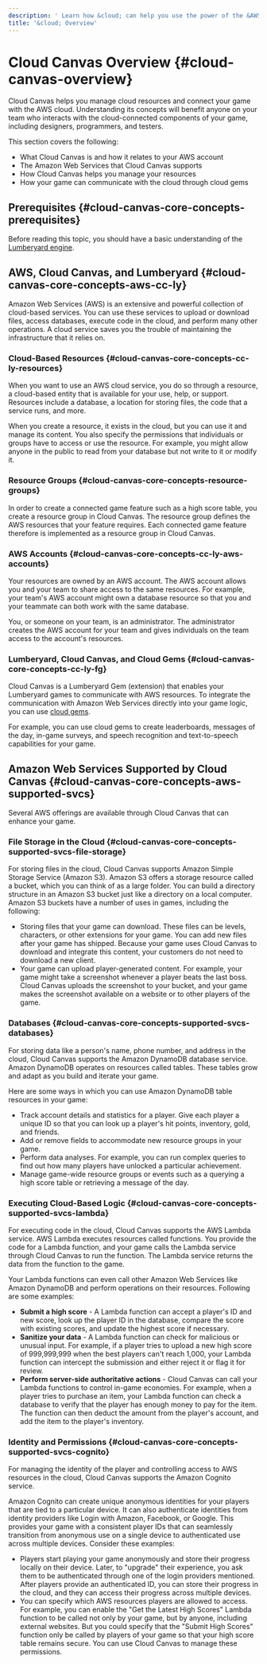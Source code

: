 ```yaml
---
description: ' Learn how &cloud; can help you use the power of the &AWS; cloud. '
title: '&cloud; Overview'
---
```

# Cloud Canvas Overview {#cloud-canvas-overview}

Cloud Canvas helps you manage cloud resources and connect your game with the AWS cloud\. Understanding its concepts will benefit anyone on your team who interacts with the cloud\-connected components of your game, including designers, programmers, and testers\.

This section covers the following:
+ What Cloud Canvas is and how it relates to your AWS account
+ The Amazon Web Services that Cloud Canvas supports
+ How Cloud Canvas helps you manage your resources
+ How your game can communicate with the cloud through cloud gems

## Prerequisites {#cloud-canvas-core-concepts-prerequisites}

Before reading this topic, you should have a basic understanding of the [Lumberyard engine](/docs/userguide/lumberyard-intro.md)\.

## AWS, Cloud Canvas, and Lumberyard {#cloud-canvas-core-concepts-aws-cc-ly}

Amazon Web Services \(AWS\) is an extensive and powerful collection of cloud\-based services\. You can use these services to upload or download files, access databases, execute code in the cloud, and perform many other operations\. A cloud service saves you the trouble of maintaining the infrastructure that it relies on\.

### Cloud\-Based Resources {#cloud-canvas-core-concepts-cc-ly-resources}

When you want to use an AWS cloud service, you do so through a resource, a cloud\-based entity that is available for your use, help, or support\. Resources include a database, a location for storing files, the code that a service runs, and more\.

When you create a resource, it exists in the cloud, but you can use it and manage its content\. You also specify the permissions that individuals or groups have to access or use the resource\. For example, you might allow anyone in the public to read from your database but not write to it or modify it\.

### Resource Groups {#cloud-canvas-core-concepts-resource-groups}

In order to create a connected game feature such as a high score table, you create a resource group in Cloud Canvas\. The resource group defines the AWS resources that your feature requires\. Each connected game feature therefore is implemented as a resource group in Cloud Canvas\.

### AWS Accounts {#cloud-canvas-core-concepts-cc-ly-aws-accounts}

Your resources are owned by an AWS account\. The AWS account allows you and your team to share access to the same resources\. For example, your team's AWS account might own a database resource so that you and your teammate can both work with the same database\.

You, or someone on your team, is an administrator\. The administrator creates the AWS account for your team and gives individuals on the team access to the account's resources\.

### Lumberyard, Cloud Canvas, and Cloud Gems {#cloud-canvas-core-concepts-cc-ly-fg}

Cloud Canvas is a Lumberyard Gem \(extension\) that enables your Lumberyard games to communicate with AWS resources\. To integrate the communication with Amazon Web Services directly into your game logic, you can use [cloud gems](/docs/userguide/gems/cloud-canvas/s-intro.md)\.

For example, you can use cloud gems to create leaderboards, messages of the day, in\-game surveys, and speech recognition and text\-to\-speech capabilities for your game\.

## Amazon Web Services Supported by Cloud Canvas {#cloud-canvas-core-concepts-aws-supported-svcs}

Several AWS offerings are available through Cloud Canvas that can enhance your game\.

### File Storage in the Cloud {#cloud-canvas-core-concepts-supported-svcs-file-storage}

For storing files in the cloud, Cloud Canvas supports Amazon Simple Storage Service \(Amazon S3\)\. Amazon S3 offers a storage resource called a bucket, which you can think of as a large folder\. You can build a directory structure in an Amazon S3 bucket just like a directory on a local computer\. Amazon S3 buckets have a number of uses in games, including the following:
+ Storing files that your game can download\. These files can be levels, characters, or other extensions for your game\. You can add new files after your game has shipped\. Because your game uses Cloud Canvas to download and integrate this content, your customers do not need to download a new client\.
+ Your game can upload player\-generated content\. For example, your game might take a screenshot whenever a player beats the last boss\. Cloud Canvas uploads the screenshot to your bucket, and your game makes the screenshot available on a website or to other players of the game\.

### Databases {#cloud-canvas-core-concepts-supported-svcs-databases}

For storing data like a person's name, phone number, and address in the cloud, Cloud Canvas supports the Amazon DynamoDB database service\. Amazon DynamoDB operates on resources called tables\. These tables grow and adapt as you build and iterate your game\.

Here are some ways in which you can use Amazon DynamoDB table resources in your game:
+ Track account details and statistics for a player\. Give each player a unique ID so that you can look up a player's hit points, inventory, gold, and friends\.
+ Add or remove fields to accommodate new resource groups in your game\.
+ Perform data analyses\. For example, you can run complex queries to find out how many players have unlocked a particular achievement\.
+ Manage game\-wide resource groups or events such as a querying a high score table or retrieving a message of the day\.

### Executing Cloud\-Based Logic {#cloud-canvas-core-concepts-supported-svcs-lambda}

For executing code in the cloud, Cloud Canvas supports the AWS Lambda service\. AWS Lambda executes resources called functions\. You provide the code for a Lambda function, and your game calls the Lambda service through Cloud Canvas to run the function\. The Lambda service returns the data from the function to the game\.

Your Lambda functions can even call other Amazon Web Services like Amazon DynamoDB and perform operations on their resources\. Following are some examples:
+ **Submit a high score** - A Lambda function can accept a player's ID and new score, look up the player ID in the database, compare the score with existing scores, and update the highest score if necessary\.
+ **Sanitize your data** - A Lambda function can check for malicious or unusual input\. For example, if a player tries to upload a new high score of 999,999,999 when the best players can't reach 1,000, your Lambda function can intercept the submission and either reject it or flag it for review\.
+ **Perform server\-side authoritative actions** - Cloud Canvas can call your Lambda functions to control in\-game economies\. For example, when a player tries to purchase an item, your Lambda function can check a database to verify that the player has enough money to pay for the item\. The function can then deduct the amount from the player's account, and add the item to the player's inventory\.

### Identity and Permissions {#cloud-canvas-core-concepts-supported-svcs-cognito}

For managing the identity of the player and controlling access to AWS resources in the cloud, Cloud Canvas supports the Amazon Cognito service\.

Amazon Cognito can create unique anonymous identities for your players that are tied to a particular device\. It can also authenticate identities from identity providers like Login with Amazon, Facebook, or Google\. This provides your game with a consistent player IDs that can seamlessly transition from anonymous use on a single device to authenticated use across multiple devices\. Consider these examples:
+ Players start playing your game anonymously and store their progress locally on their device\. Later, to "upgrade" their experience, you ask them to be authenticated through one of the login providers mentioned\. After players provide an authenticated ID, you can store their progress in the cloud, and they can access their progress across multiple devices\.
+ You can specify which AWS resources players are allowed to access\. For example, you can enable the "Get the Latest High Scores" Lambda function to be called not only by your game, but by anyone, including external websites\. But you could specify that the "Submit High Scores" function only be called by players of your game so that your high score table remains secure\. You can use Cloud Canvas to manage these permissions\.